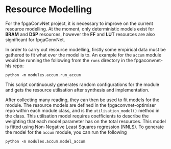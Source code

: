 # Resource Modelling

For the fpgaConvNet project, it is necessary to improve on the current resource modelling. At the moment, only deterministic models exist for **BRAM** and **DSP** resources, however the **FF** and **LUT** resources are also significant for fpgaConvNet. 

In order to carry out resource modelling, firstly some empirical data must be gathered to fit what ever the model is to. An example for the `accum` module  would be running the following from the `runs` directory in the fpgaconvnet-hls repo:

```
python -m modules.accum.run_accum
```

This script continuously generates random configurations for the module and gets the resource utilisation after synthesis and implementation.

After collecting many reading, they can then be used to fit models for the module. The resource models are defined in the fpgaconvnet-optimiser repo within each module class, and is the `utilisation_model()` method in the class. This utilisation model requires coefficients to describe the weighting that each model parameter has on the total resources. This model is fitted using Non-Negative Least Squares regression (NNLS). To generate the model for the `accum` module, you can run the following

```
python -m modules.accum.model_accum
```
